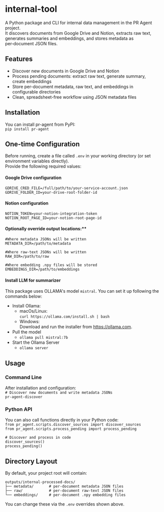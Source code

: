 ﻿# internal-tool

A Python package and CLI for internal data management in the PR Agent project.  
It discovers documents from Google Drive and Notion, extracts raw text, generates summaries and embeddings, and stores metadata as per‑document JSON files.  

## Features

- Discover new documents in Google Drive and Notion
- Process pending documents: extract raw text, generate summary, create embeddings
- Store per-document metadata, raw text, and embeddings in configurable directories
- Clean, spreadsheet-free workflow using JSON metadata files

## Installation

You can install pr-agent from PyPI:  
`pip install pr-agent`

## One-time Configuration

Before running, create a file called `.env` in your working directory (or set environment variables directly).  
Provide the following required values:  

#### Google Drive configuration
```plaintext   
GDRIVE_CRED_FILE=/full/path/to/your-service-account.json  
GDRIVE_FOLDER_ID=your-drive-root-folder-id
```

#### Notion configuration  
```plaintext
NOTION_TOKEN=your-notion-integration-token  
NOTION_ROOT_PAGE_ID=your-notion-root-page-id  
```

#### Optionally override output locations:**
```plaintext
#Where metadata JSONs will be written  
METADATA_DIR=/path/to/metadata

#Where raw-text JSONs will be written  
RAW_DIR=/path/to/raw

#Where embedding .npy files will be stored  
EMBEDDINGS_DIR=/path/to/embeddings 
``` 
#### Install LLM for summarizer  
This package uses OLLAMA's model `mistral`. You can set it up following the commands below:  
- Install Ollama:
	- macOs/Linux:  
		`curl https://ollama.com/install.sh | bash`  
	- Windows:  
		Download and run the installer from https://ollama.com.  
- Pull the model
	- `ollama pull mistral:7b`  
- Start the Ollama Server
	- `ollama server`

## Usage

### Command Line
After installation and configuration:  
`# Discover new documents and write metadata JSONs`  
`pr-agent-discover`  

### Python API
You can also call functions directly in your Python code:  
`from pr_agent.scripts.discover_sources import discover_sources`    
`from pr_agent.scripts.process_pending import process_pending`  

`# Discover and process in code`  
`discover_sources()`    
`process_pending()`  

## Directory Layout
By default, your project root will contain:  
```plaintext
outputs/internal-processed-docs/
├── metadata/       # per-document metadata JSON files
├── raw/            # per-document raw-text JSON files
└── embeddings/     # per-document .npy embedding files
```
You can change these via the `.env` overrides shown above.





